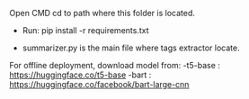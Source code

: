 Open CMD cd to path where this folder is located.
- Run: pip install -r requirements.txt

- summarizer.py is the main file where tags extractor locate.

For offline deployment, download model from:
-t5-base : https://huggingface.co/t5-base
-bart : https://huggingface.co/facebook/bart-large-cnn